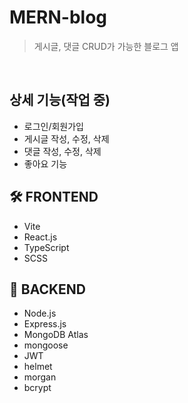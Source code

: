 # MERN-blog
> 게시글, 댓글 CRUD가 가능한 블로그 앱

<br>

## 상세 기능(작업 중)
- 로그인/회원가입
- 게시글 작성, 수정, 삭제
- 댓글 작성, 수정, 삭제
- 좋아요 기능

## 🛠 FRONTEND
- Vite
- React.js
- TypeScript
- SCSS

## 📡 BACKEND
- Node.js
- Express.js
- MongoDB Atlas
- mongoose
- JWT
- helmet
- morgan
- bcrypt

